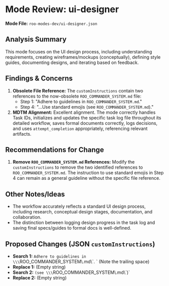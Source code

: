 # Mode Review: ui-designer

**Mode File:** `roo-modes-dev/ui-designer.json`

## Analysis Summary

This mode focuses on the UI design process, including understanding requirements, creating wireframes/mockups (conceptually), defining style guides, documenting designs, and iterating based on feedback.

## Findings & Concerns

1.  **Obsolete File Reference:** The `customInstructions` contain two references to the now-obsolete `ROO_COMMANDER_SYSTEM.md` file:
    *   Step 1: "Adhere to guidelines in `ROO_COMMANDER_SYSTEM.md`."
    *   Step 4: "...Use standard emojis (see `ROO_COMMANDER_SYSTEM.md`)."
2.  **MDTM Alignment:** Excellent alignment. The mode correctly handles Task IDs, initializes and updates the specific task log file throughout its detailed workflow, saves formal documents correctly, logs decisions, and uses `attempt_completion` appropriately, referencing relevant artifacts.

## Recommendations for Change

1.  **Remove `ROO_COMMANDER_SYSTEM.md` References:** Modify the `customInstructions` to remove the two identified references to `ROO_COMMANDER_SYSTEM.md`. The instruction to use standard emojis in Step 4 can remain as a general guideline without the specific file reference.

## Other Notes/Ideas

*   The workflow accurately reflects a standard UI design process, including research, conceptual design stages, documentation, and collaboration.
*   The distinction between logging design progress in the task log and saving final specs/guides to formal docs is well-defined.

## Proposed Changes (JSON `customInstructions`)

*   **Search 1:** `Adhere to guidelines in \\\`ROO_COMMANDER_SYSTEM\\.md\\\`. ` (Note the trailing space)
*   **Replace 1:** (Empty string)
*   **Search 2:** `(see \\\`ROO_COMMANDER_SYSTEM\\.md\\\`)`
*   **Replace 2:** (Empty string)